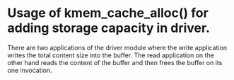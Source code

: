 # Usage of kmem_cache_alloc() for adding storage capacity in driver.
There are two applications of the driver module where the write application writes the total content size into the buffer. The read application on the other hand reads the content of the buffer and then frees the buffer on its one invocation.
